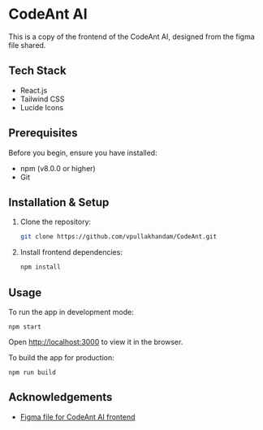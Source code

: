 # CodeAnt AI

This is a copy of the frontend of the CodeAnt AI, designed from the figma file shared. 

## Tech Stack

- React.js
- Tailwind CSS
- Lucide Icons

## Prerequisites

Before you begin, ensure you have installed:
- npm (v8.0.0 or higher)
- Git


## Installation & Setup

1. Clone the repository:

   ```bash 
   git clone https://github.com/vpullakhandam/CodeAnt.git
   ```

2. Install frontend dependencies:

   ```bash
   npm install
   ```

## Usage

To run the app in development mode:

```
npm start
```

Open [http://localhost:3000](http://localhost:3000) to view it in the browser.

To build the app for production:

```
npm run build
```

## Acknowledgements

- [Figma file for CodeAnt AI frontend](https://www.figma.com/design/3j3bEI8nR1T1UwsfEBMbhi/Frontend-Developer-%3C%3E-CodeAnt?node-id=0-1&t=T093tr5ftQjTUvPY-0)

